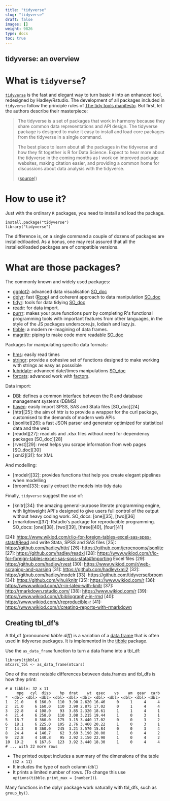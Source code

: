 ```yaml
---
title: "tidyverse"
slug: "tidyverse"
draft: false
images: []
weight: 9826
type: docs
toc: true
---
```


## tidyverse: an overview
# What is `tidyverse`?

[`tidyverse`][1] is the fast and elegant way to turn basic `R` into an enhanced tool, redesigned by Hadley/Rstudio. The development of all packages included in `tidyverse` follow the principle rules of [The tidy tools manifesto][2]. But first, let the authors describe their masterpiece:

> The tidyverse is a set of packages that work in harmony because they
> share common data representations and API design. The tidyverse
> package is designed to make it easy to install and load core packages
> from the tidyverse in a single command.
> 
> The best place to learn about all the packages in the tidyverse and
> how they fit together is R for Data Science. Expect to hear more about
> the tidyverse in the coming months as I work on improved package
> websites, making citation easier, and providing a common home for
> discussions about data analysis with the tidyverse.  
>  
>([source][3]))  

# How to use it?
Just with the ordinary `R` packages, you need to install and load the package.

    install.package("tidyverse")
    library("tidyverse")

The difference is, on a single command a couple of dozens of packages are installed/loaded. As a bonus, one may rest assured that all the installed/loaded packages are of compatible versions. 

# What are those packages?

The commonly known and widely used packages:

- [ggplot2][4]: advanced data visualisation [SO_doc][5]
- [dplyr][6]: fast ([Rcpp][7]) and coherent approach to data manipulation [SO_doc][8]
- [tidyr][9]: tools for data tidying [SO_doc][10]
- [readr][11]: for data import.
- [purrr][12]: makes your pure functions purr by completing R's functional programming tools with important features from other languages, in the style of the JS packages underscore.js, lodash and lazy.js.
- [tibble][13]: a modern re-imagining of data frames.
- [magrittr][14]: piping to make code more readable [SO_doc][15]

Packages for manipulating specific data formats:

- [hms][16]: easily read times
- [stringr][17]: provide a cohesive set of functions designed to make working with strings as easy as posssible
- [lubridate][18]: advanced date/times manipulations [SO_doc][19]
- [forcats][20]: advanced work with [factors][21].

Data import:

- [DBI][22]: defines a common interface between the R and database management systems (DBMS)
- [haven][23]: easily import SPSS, SAS and Stata files [SO_doc][24]
- [httr][25]: the aim of httr is to provide a wrapper for the curl package, customised to the demands of modern web APIs
- [jsonlite][26]: a fast JSON parser and generator optimized for statistical data and the web
- [readxl][27]: read.xls and .xlsx files without need for dependency packages [SO_doc][28]
- [rvest][29]: rvest helps you scrape information from web pages [SO_doc][30]
- [xml2][31]: for XML

And modelling:

- [modelr][32]: provides functions that help you create elegant pipelines when modelling
- [broom][33]: easily extract the  models into tidy data

Finally, `tidyverse` suggest the use of:

 - [knitr][34]: the amazing general-purpose literate programming engine, with lightweight API's designed to give users full control of the output without heavy coding work. SO_docs: [one][35], [two][36]
 - [rmarkdown][37]: Rstudio's package for reproducible programming. SO_docs: [one][38], [two][39], [three][40], [four][41]


  [1]: https://github.com/tidyverse
  [2]: https://mran.microsoft.com/web/packages/tidyverse/vignettes/manifesto.html
  [3]: https://blog.rstudio.org/2016/09/15/tidyverse-1-0-0/
  [4]: http://ggplot2.org/
  [5]: https://www.wikiod.com/r/ggplot2
  [6]: https://github.com/hadley/dplyr
  [7]: https://www.wikiod.com/r/rcpp
  [8]: https://www.wikiod.com/r/dplyr
  [9]: https://github.com/tidyverse/tidyr
  [10]: https://www.wikiod.com/r/reshaping-data-between-long-and-wide-forms
  [11]: https://github.com/tidyverse/readr
  [12]: https://github.com/hadley/purrr
  [13]: https://github.com/tidyverse/tibble
  [14]: https://github.com/tidyverse/magrittr
  [15]: https://www.wikiod.com/r/pipe-operators--and-others
  [16]: https://github.com/rstats-db/hms
  [17]: https://github.com/tidyverse/stringr
  [18]: https://github.com/hadley/lubridate
  [19]: https://www.wikiod.com/r/lubridate
  [20]: https://github.com/tidyverse/forcats
  [21]: https://www.wikiod.com/r/factors
  [22]: https://github.com/rstats-db/DBI
  [23]: https://github.com/tidyverse/haven
  [24]: https://www.wikiod.com/r/io-for-foreign-tables-excel-sas-spss-stata#Read and write Stata, SPSS and SAS files
  [25]: https://github.com/hadley/httr/
  [26]: https://github.com/jeroenooms/jsonlite
  [27]: https://github.com/hadley/readxl
  [28]: https://www.wikiod.com/r/io-for-foreign-tables-excel-sas-spss-stata#Importing Excel files
  [29]: https://github.com/hadley/rvest
  [30]: https://www.wikiod.com/r/web-scraping-and-parsing
  [31]: https://github.com/hadley/xml2
  [32]: https://github.com/hadley/modelr
  [33]: https://github.com/tidyverse/broom
  [34]: https://github.com/yihui/knitr
  [35]: https://www.wikiod.com/r
  [36]: https://www.wikiod.com/r/r-in-latex-with-knitr
  [37]: http://rmarkdown.rstudio.com/
  [38]: https://www.wikiod.com/r
  [39]: https://www.wikiod.com/r/bibliography-in-rmd
  [40]: https://www.wikiod.com/r/reproducible-r
  [41]: https://www.wikiod.com/r/creating-reports-with-rmarkdown

## Creating tbl_df’s
A tbl_df (pronounced *tibble diff*) is a variation of a [data frame](https://www.wikiod.com/r/data-frames) that is often used in tidyverse packages. It is implemented in the [tibble](https://cran.r-project.org/package=tibble) package.

Use the `as_data_frame` function to turn a data frame into a tbl_df:

    library(tibble)
    mtcars_tbl <- as_data_frame(mtcars)

One of the most notable differences between data.frames and tbl_dfs is how they print:

    # A tibble: 32 x 11
         mpg   cyl  disp    hp  drat    wt  qsec    vs    am  gear  carb
    *  <dbl> <dbl> <dbl> <dbl> <dbl> <dbl> <dbl> <dbl> <dbl> <dbl> <dbl>
    1   21.0     6 160.0   110  3.90 2.620 16.46     0     1     4     4
    2   21.0     6 160.0   110  3.90 2.875 17.02     0     1     4     4
    3   22.8     4 108.0    93  3.85 2.320 18.61     1     1     4     1
    4   21.4     6 258.0   110  3.08 3.215 19.44     1     0     3     1
    5   18.7     8 360.0   175  3.15 3.440 17.02     0     0     3     2
    6   18.1     6 225.0   105  2.76 3.460 20.22     1     0     3     1
    7   14.3     8 360.0   245  3.21 3.570 15.84     0     0     3     4
    8   24.4     4 146.7    62  3.69 3.190 20.00     1     0     4     2
    9   22.8     4 140.8    95  3.92 3.150 22.90     1     0     4     2
    10  19.2     6 167.6   123  3.92 3.440 18.30     1     0     4     4
    # ... with 22 more rows

* The printed output includes a summary of the dimensions of the table (`32 x 11`)
* It includes the type of each column (`dbl`) 
* It prints a limited number of rows. (To change this use `options(tibble.print_max = [number])`).

Many functions in the dplyr package work naturally with tbl_dfs, such as `group_by()`.




